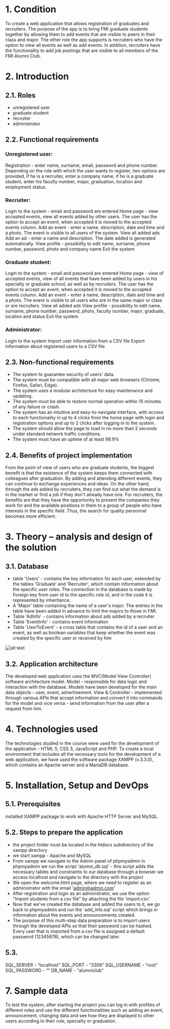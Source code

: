 # 1. Condition
To create a web application that allows registration of graduates and recruiters. The purpose of the app is to bring FMI graduate students together by allowing them to add events that are visible to peers in their class and major.
The other role the app supports is recruiters who have the option to view all events as well as add events. In addition, recruiters have the functionality to add job postings that are visible to all members of the FMI Alumni Club.

# 2. Introduction
## 2.1. Roles
- unregistered user
- graduate student
- recruiter
- administrator
  
## 2.2. Functional requirements

### Unregistered user:
Registration - enter name, surname, email, password and phone number. Depending on the role with which the user wants to register, two options are provided, if he is a recruiter, enter a company name, if he is a graduate student, enter his faculty number, major, graduation, location and employment status.

### Recruiter:
Login to the system - email and password are entered
Home page - view accepted events, view all events added by other users. The user has the option to accept an event, when accepted it is moved to the accepted events column.
Add an event - enter a name, description, date and time and a photo. The event is visible to all users of the system.
View all added ads
Add an ad - enter a name and description. The date added is generated automatically.
View profile - possibility to edit name, surname, phone number, password, photo and company name
Exit the system

### Graduate student:
Login to the system - email and password are entered
Home page - view of accepted events, view of all events that have been added by users in his specialty or graduate school, as well as by recruiters. The user has the option to accept an event, when accepted it is moved to the accepted events column.
Add an event - enter a name, description, date and time and a photo. The event is visible to all users who are in the same major or class or are recruiters.
View all added ads
View profile - possibility to edit name, surname, phone number, password, photo, faculty number, major, graduate, location and status
Exit the system


### Administrator:
Login to the system
Import user information from a CSV file
Export information about registered users to a CSV file


## 2.3. Non-functional requirements

- The system to guarantee security of users' data.
- The system must be compatible with all major web browsers (Chrome, Firefox, Safari, Edge).
- The system uses a modular architecture for easy maintenance and updating.
- The system must be able to restore normal operation within 15 minutes of any failure or crash.
- The system has an intuitive and easy-to-navigate interface, with access to each functionality in up to 4 clicks from the home page with login and registration options and up to 2 clicks after logging in to the system.
- The system should allow the page to load in no more than 2 seconds under standard network traffic conditions.
- The system must have an uptime of at least 99.9%

## 2.4. Benefits of project implementation
From the point of view of users who are graduate students, the biggest benefit is that the existence of the system keeps them connected with colleagues after graduation. By adding and attending different events, they can continue to exchange experiences and ideas. On the other hand, through the ads added by recruiters, they can find out what the demand is in the market or find a job if they don't already have one.
For recruiters, the benefits are that they have the opportunity to present the companies they work for and the available positions in them to a group of people who have interests in the specific field. Thus, the search for quality personnel becomes more efficient.

# 3. Theory – analysis and design of the solution 
## 3.1. Database 
- table 'Users' - contains the key information for each user, extended by the tables 'Graduate' and 'Recruiter', which contain information about the specific user roles. The connection in the database is made by Foreign key from user id to the specific role id, and in the code it is represented by inheritance.
- A 'Major' table containing the name of a user's major. The entries in the table have been added in advance to limit the majors to those in FMI.
- Table 'AdInfo' - contains information about ads added by a recruiter
- Table 'EventInfo' - contains event information
- Table 'UserToEvent' - a cross table that contains the id of a user and an event, as well as boolean variables that keep whether the event was created by the specific user or received by him

![alt text](https://github.com/vils03/AlumniClub/blob/main/database/er_diagram.png)

## 3.2. Application architecture
The developed web application uses the MVC(Model View Controller) software architecture model.
Model - responsible for data logic and interaction with the database. Models have been developed for the main data objects - user, event, advertisement.
View & Controller - implemented through various APIs that accept information and convert it into commands for the model and vice versa - send information from the user after a request from him.

# 4. Technologies used
The technologies studied in the course were used for the development of the application - HTML 5, CSS 3, JavaScript and PHP. To create a local environment that includes all the necessary tools for the development of a web application, we have used the software package XAMPP (v.3.3.0), which contains an Apache server and a MariaDB database.


# 5. Installation, Setup and DevOps 

## 5.1. Prerequisites
installed XAMPP package to work with Apache HTTP Server and MySQL.
## 5.2. Steps to prepare the application
- the project folder must be located in the htdocs subdirectory of the xampp directory
- we start xampp - Apache and MySQL
- From xampp we navigate to the Admin panel of phpmyadmin
in phpmyadmin we run the script 'alumni_db.sql' - this script adds the necessary tables and constraints to our database
through a browser we access localhost and navigate to the directory with the project
- We open the welcome.html page, where we need to register as an administrator with the email 'admin@admin.com'
- After registration and login as an administrator, we use the option "Import students from a csv file" by attaching the file 'import.csv'
- Now that we've created the database and added the users to it, we go back to phpmyadmin and run the 'add_info.sql' script which brings in information about the events and announcements created.
- The purpose of this multi-step data preparation is to import users through the developed APIs so that their password can be hashed. Every user that is imported from a csv file is assigned a default password (12345678), which can be changed later.

## 5.3. 
SQL_SERVER - “localhost”
SQL_PORT - “3306”
SQL_USERNAME - “root”
SQL_PASSWORD - “”
DB_NAME - “alumniclub”

# 7. Sample data 
To test the system, after starting the project you can log in with profiles of different roles and use the different functionalities such as adding an event, announcement, changing data and see how they are displayed to other users according to their role, specialty or graduation.

